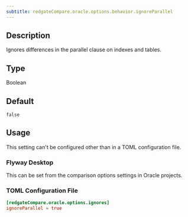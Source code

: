 ```yaml
---
subtitle: redgateCompare.oracle.options.behavior.ignoreParallel
---
```


## Description

Ignores differences in the parallel clause on indexes and tables.

## Type

Boolean

## Default

`false`

## Usage

This setting can't be configured other than in a TOML configuration file.

### Flyway Desktop

This can be set from the comparison options settings in Oracle projects.

### TOML Configuration File

```toml
[redgateCompare.oracle.options.ignores]
ignoreParallel = true
```
